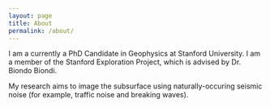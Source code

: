 ```yaml
---
layout: page
title: About
permalink: /about/
---
```


<html>
  <head>
    <title>{{ page.title }}</title>
  </head>
  <body>
   I am a currently a PhD Candidate in Geophysics at Stanford University. I am
   a member of the Stanford Exploration Project, which is advised by Dr. Biondo
   Biondi.

   My research aims to image the subsurface using naturally-occuring seismic
   noise (for example, traffic noise and breaking waves).
  </body>
</html>
